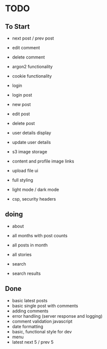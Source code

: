 # TODO

## To Start

- next post / prev post

- edit comment
- delete comment

- argon2 functionality
- cookie functionality
- login
- login post

- new post
- edit post
- delete post

- user details display
- update user details

- s3 image storage
- content and profile image links
- upload file ui

- full styling
- light mode / dark mode
- csp, security headers

## doing

- about
- all months with post counts
- all posts in month
- all stories

- search
- search results

## Done

- basic latest posts
- basic single post with comments
- adding comments
- error handling (server response and logging)
- comment validation javascript
- date formatting
- basic, functional style for dev
- menu
- latest next 5 / prev 5